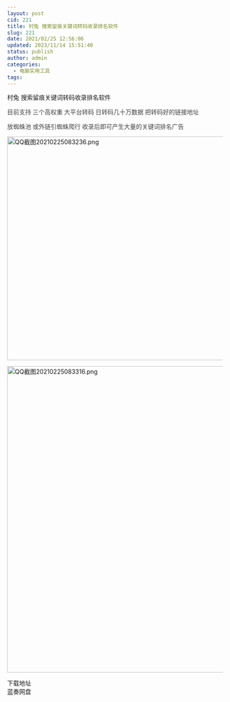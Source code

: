 ```yaml
---
layout: post
cid: 221
title: 村兔 搜索留痕关键词转码收录排名软件
slug: 221
date: 2021/02/25 12:56:06
updated: 2023/11/14 15:51:40
status: publish
author: admin
categories: 
  - 电脑实用工具
tags: 
---
```



<div alt="潮男心博客 www.cnx0.com" >
				<p>
	村兔 搜索留痕关键词转码收录排名软件
</p>
<p>
	<span style='color:#444444;font-family:Tahoma, "font-size:large;white-space:normal;background-color:#FFFFFF;'>目前支持 三个高权重 大平台转码 日转码几十万数据 把转码好的链接地址 </span>
</p>
<p>
	<span style='color:#444444;font-family:Tahoma, "font-size:large;white-space:normal;background-color:#FFFFFF;'>放蜘蛛池 或外链引蜘蛛爬行 收录后即可产生大量的关键词排名广告</span>
</p>
<p>
	<a target="_blank" href="https://www.dbg188.com/content/uploadfile/202102/5da21614213279.png" id="ematt:23982"><img src="https://www.dbg188.com/content/uploadfile/202102/5da21614213279.png" title="点击查看原图" alt="QQ截图20210225083236.png" border="0" width="938" height="522"></a>
</p>
<p>
	<a target="_blank" href="https://www.dbg188.com/content/uploadfile/202102/a0d61614213310.png" id="ematt:23984"><img src="https://www.dbg188.com/content/uploadfile/202102/a0d61614213310.png" title="点击查看原图" alt="QQ截图20210225083316.png" border="0" width="698" height="715"></a>
</p>
<div class="Fengdown_tit">
	<i class="ico"></i>下载地址 
</div>
<span onclick="window.open('https://cuntu.lanzous.com/ieVxDm47dja');" class="Fengdown"><i class="ico"></i><i class="line"></i>蓝奏网盘</span> 			</div>
			